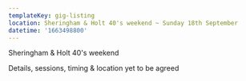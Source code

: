 ```yaml
---
templateKey: gig-listing
location: Sheringham & Holt 40's weekend ~ Sunday 18th September
datetime: '1663498800'
---
```

Sheringham & Holt 40's weekend

Details, sessions, timing & location yet to be agreed